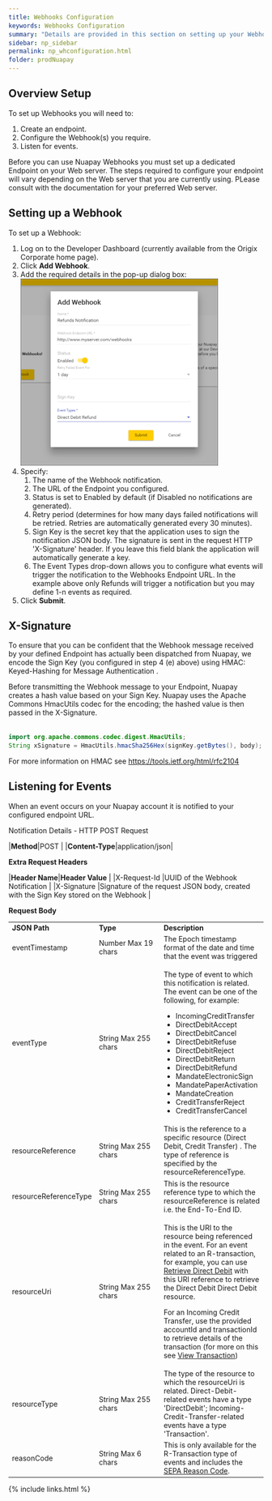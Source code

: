 ```yaml
---
title: Webhooks Configuration
keywords: Webhooks Configuration
summary: "Details are provided in this section on setting up your Webhook Endpoint and listening for events"
sidebar: np_sidebar
permalink: np_whconfiguration.html
folder: prodNuapay
---
```


## Overview Setup

To set up Webhooks you will need to:

1. Create an endpoint.
1. Configure the Webhook(s) you require.
1. Listen for events.


Before you can use Nuapay Webhooks you must set up a dedicated Endpoint on your Web server. The steps required to configure your endpoint will vary depending on the Web server that you are currently using. PLease consult with the documentation for your preferred Web server.

## Setting up a Webhook

<p>To set up a Webhook: </p>
  <ol>
    <li value="1">Log on to the Developer Dashboard (currently available from the Origix Corporate home page).</li>
    <li value="2">Click <b>Add Webhook</b>.</li>
    <li value="3">Add the required details in the pop-up dialog box:</li>
    <img src="/images/add_webhook.png" style="width: 390;height: 369;" />
    <li value="4">Specify: <ol><li value="1">The name of the Webhook notification. </li><li value="2">The URL of the Endpoint you configured.</li><li value="3">Status is set to Enabled by default (if Disabled no notifications are generated).</li><li value="4">Retry period (determines for how many days failed notifications will be retried. Retries are automatically generated every 30 minutes).</li><li value="5">Sign Key is the secret key that the application uses to sign the notification JSON&#160;body. The signature is sent in the request HTTP 'X-Signature' header. If you leave this field blank the application will automatically generate a key.</li><li value="6">The Event Types drop-down allows you to configure what events will trigger the notification to the Webhooks Endpoint URL. In the example above only Refunds will trigger a notification but you may define 1-n events as required.</li></ol></li>
    <li value="5">Click <b>Submit</b>.</li>
</ol>

## X-Signature

To ensure that you can be confident that the Webhook message received by your defined Endpoint has actually been dispatched from Nuapay, we encode the Sign Key (you configured in step 4 (e) above) using HMAC: Keyed-Hashing for Message Authentication .

Before transmitting the Webhook message to your Endpoint, Nuapay creates a hash value based on your Sign Key. Nuapay uses the Apache Commons HmacUtils codec for the encoding; the hashed value is then passed in the X-Signature.

````java

import org.apache.commons.codec.digest.HmacUtils;
String xSignature = HmacUtils.hmacSha256Hex(signKey.getBytes(), body);

````


For more information on HMAC see <a href ="https://tools.ietf.org/html/rfc2104" target = "new">https://tools.ietf.org/html/rfc2104</a>

## Listening for Events

When an event occurs on your Nuapay account it is notified to your configured endpoint URL.

Notification Details - HTTP POST Request

|<b>Method</b>|<span class="label label-info">POST </span>|
|<b>Content-Type</b>|application/json|


<b>Extra Request Headers</b>

|**Header Name**|**Header Value**                                                                      |
|X-Request-Id   |UUID of the Webhook Notification                                                      |
|X-Signature    |Signature of the request JSON body, created with the Sign Key stored on the Webhook   |


<b>Request Body</b>

<table style="width: 100%;" class="Code">
	<col />
	<col style="width: 128px;" />
	<col />
	<tbody>
		<tr>
			<td style="font-weight: bold;">JSON Path</td>
			<td style="font-weight: bold;">Type</td>
			<td style="font-weight: bold;">Description</td>
		</tr>
		<tr>
			<td>eventTimestamp</td>
			<td>Number
						Max 19 chars
			</td>
			<td>The Epoch timestamp format of the date and time that the event was triggered</td>
		</tr>
		<tr>
			<td>eventType</td>
			<td>String
					Max 255 chars</td>
			<td>
				<p>The type of event to which this notification is related. The event can be one of the following, for example: </p>
				<ul>
					<li value="1">IncomingCreditTransfer</li>
					<li value="2">DirectDebitAccept</li>
					<li value="3">DirectDebitCancel</li>
					<li value="4">DirectDebitRefuse</li>
					<li value="5">DirectDebitReject</li>
					<li value="6">DirectDebitReturn</li>
					<li value="7">DirectDebitRefund</li>
					<li value="8">MandateElectronicSign</li>
					<li value="9">MandatePaperActivation</li>
					<li value="10">MandateCreation</li>
					<li value="11">CreditTransferReject</li>
					<li value="12">CreditTransferCancel</li>
				</ul>
			</td>
		</tr>
		<tr>
			<td>resourceReference</td>
			<td>String
					Max 255 chars</td>
			<td>This is the reference to a specific resource (Direct Debit, Credit Transfer) . The type of reference is specified by the resourceReferenceType.</td>
		</tr>
		<tr>
			<td>resourceReferenceType</td>
			<td>String
					Max 255 chars</td>
			<td>This is the resource reference type to which the resourceReference is related i.e. the End-To-End ID.</td>
		</tr>
		<tr>
			<td>resourceUri</td>
			<td>String
					Max 255 chars</td>
			<td>
				<p>This is the URI to the resource being referenced in the event.
						For an event related to an R-transaction, for example, you can use <a href="np_retrievedirectdebit.html">Retrieve Direct Debit</a> with this URI&#160;reference to retrieve the Direct Debit Direct Debit resource.</p>
				<p>For an Incoming Credit Transfer, use the provided accountId and transactionId to retrieve details of the transaction (for more on this see <a href = "np_viewtransaction.html"> View Transaction</a>) </p>
			</td>
		</tr>
		<tr>
			<td>resourceType</td>
			<td>String
					Max 255 chars</td>
			<td>The type of the resource to which the resourceUri is related. Direct-Debit-related events have a type 'DirectDebit'; Incoming-Credit-Transfer-related events have a type 'Transaction'.</td>
		</tr>
		<tr>
			<td>reasonCode</td>
			<td>String
					Max 6 chars</td>
			<td>This is only available for the R-Transaction type of events and includes the <a href="np_separeasons.html">SEPA Reason Code</a>.</td>
		</tr>
	</tbody>
</table>

{% include links.html %}
